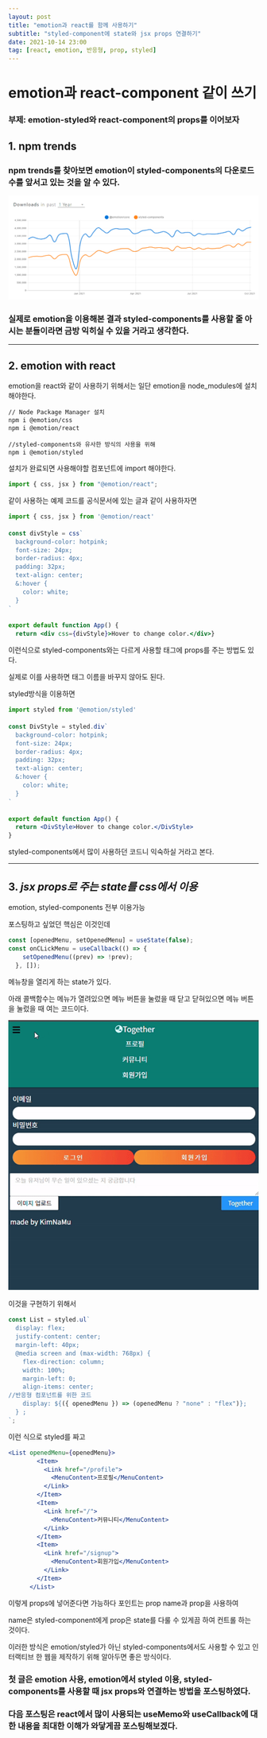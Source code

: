 ```yaml
---
layout: post
title: "emotion과 react를 함께 사용하기"
subtitle: "styled-component에 state와 jsx props 연결하기"
date: 2021-10-14 23:00
tag: [react, emotion, 반응형, prop, styled]
---
```

# emotion과 react-component 같이 쓰기

### 부제: emotion-styled와 react-component의 props를 이어보자

## 1. npm trends

### npm trends를 찾아보면 emotion이 styled-components의 다운로드 수를 앞서고 있는 것을 알 수 있다.

![Untitled.png](../assets/images/posts/2021-10-14/Untitled.png)

### 실제로 emotion을 이용해본 결과 styled-components를 사용할 줄 아시는 분들이라면 금방 익히실 수 있을 거라고 생각한다.

---

## 2. emotion with react

emotion을 react와 같이 사용하기 위해서는 일단 emotion을 node_modules에 설치해야한다.

```
// Node Package Manager 설치
npm i @emotion/css
npm i @emotion/react

//styled-components와 유사한 방식의 사용을 위해
npm i @emotion/styled
```

설치가 완료되면 사용해야할 컴포넌트에 import 해야한다.

```jsx
import { css, jsx } from "@emotion/react";
```

같이 사용하는 예제 코드를 공식문서에 있는 글과 같이 사용하자면

```jsx
import { css, jsx } from '@emotion/react'

const divStyle = css`
  background-color: hotpink;
  font-size: 24px;
  border-radius: 4px;
  padding: 32px;
  text-align: center;
  &:hover {
    color: white;
  }
`

export default function App() {
  return <div css={divStyle}>Hover to change color.</div>}
```

이런식으로 styled-components와는 다르게 사용할 태그에 props를 주는 방법도 있다.

실제로 이를 사용하면 태그 이름을 바꾸지 않아도 된다.

styled방식을 이용하면

```jsx
import styled from '@emotion/styled'

const DivStyle = styled.div`
  background-color: hotpink;
  font-size: 24px;
  border-radius: 4px;
  padding: 32px;
  text-align: center;
  &:hover {
    color: white;
  }
`

export default function App() {
  return <DivStyle>Hover to change color.</DivStyle>
}
```

styled-components에서 많이 사용하던 코드니 익숙하실 거라고 본다.

---

## 3. *jsx props로 주는 state를 css에서 이용*

emotion, styled-components 전부 이용가능

포스팅하고 싶었던 핵심은 이것인데

```jsx
const [openedMenu, setOpenedMenu] = useState(false);
const onCLickMenu = useCallback(() => {
    setOpenedMenu((prev) => !prev);
  }, []);
```

메뉴창을 열리게 하는 state가 있다.

아래 콜백함수는 메뉴가 열려있으면 메뉴 버튼을 눌렀을 때 닫고  닫혀있으면 메뉴 버튼을 눌렀을 때 여는 코드이다.

![ezgif.com-gif-maker.gif](../assets/images/posts/2021-10-14/ezgif.com-gif-maker.gif)

이것을 구현하기 위해서

```jsx
const List = styled.ul`
  display: flex;
  justify-content: center;
  margin-left: 40px;
  @media screen and (max-width: 768px) {
    flex-direction: column;
    width: 100%;
    margin-left: 0;
    align-items: center;
//반응형 컴포넌트를 위한 코드
    display: ${({ openedMenu }) => (openedMenu ? "none" : "flex")};
  } ;
`;
```

이런 식으로 styled를 짜고 

```jsx
<List openedMenu={openedMenu}>
        <Item>
          <Link href="/profile">
            <MenuContent>프로필</MenuContent>
          </Link>
        </Item>
        <Item>
          <Link href="/">
            <MenuContent>커뮤니티</MenuContent>
          </Link>
        </Item>
        <Item>
          <Link href="/signup">
            <MenuContent>회원가입</MenuContent>
          </Link>
        </Item>
      </List>
```

이렇게 props에 넣어준다면 가능하다 포인트는 prop name과  prop을 사용하여

name은 styled-component에게 prop은 state를 다룰 수 있게끔 하여 컨트롤 하는 것이다.

이러한 방식은 emotion/styled가 아닌 styled-components에서도 사용할 수 있고 인터랙티브 한 웹을 제작하기 위해 알아두면 좋은 방식이다.

### 첫 글은 emotion 사용,  emotion에서 styled 이용, styled-components를 사용할 때 jsx props와 연결하는 방법을 포스팅하였다.

### 다음 포스팅은 react에서 많이 사용되는 useMemo와 useCallback에 대한 내용을 최대한 이해가 와닿게끔 포스팅해보겠다.
